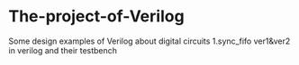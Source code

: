 # The-project-of-Verilog
Some design examples of Verilog about digital circuits
1.sync_fifo ver1&ver2 in verilog and their testbench

